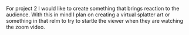 For project 2 I would like to create something that brings reaction to the audience. With this in mind I plan on creating a virtual splatter art or something in that relm to try to startle the viewer when they are watching the zoom video. 
